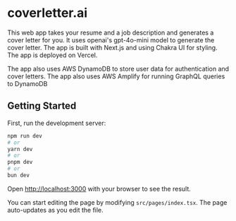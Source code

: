 # coverletter.ai
This web app takes your resume and a job description and generates a cover letter for you. It uses openai's gpt-4o-mini model to generate the cover letter. The app is built with Next.js and using Chakra UI for styling. The app is deployed on Vercel.

The app also uses AWS DynamoDB to store user data for authentication and cover letters. The app also uses AWS Amplify for running GraphQL queries to DynamoDB


## Getting Started

First, run the development server:

```bash
npm run dev
# or
yarn dev
# or
pnpm dev
# or
bun dev
```

Open [http://localhost:3000](http://localhost:3000) with your browser to see the result.

You can start editing the page by modifying `src/pages/index.tsx`. The page auto-updates as you edit the file.